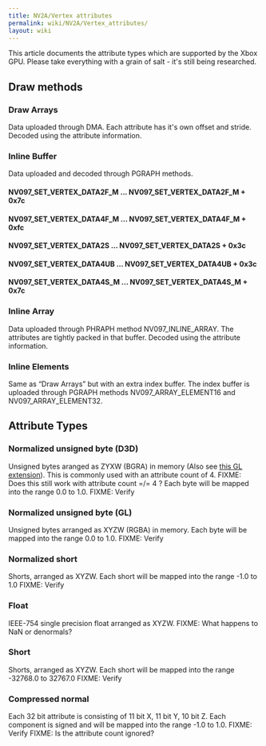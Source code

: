```yaml
---
title: NV2A/Vertex attributes
permalink: wiki/NV2A/Vertex_attributes/
layout: wiki
---
```


This article documents the attribute types which are supported by the
Xbox GPU. Please take everything with a grain of salt - it's still being
researched.

Draw methods
------------

### Draw Arrays

Data uploaded through DMA. Each attribute has it's own offset and
stride. Decoded using the attribute information.

### Inline Buffer

Data uploaded and decoded through PGRAPH methods.

#### NV097\_SET\_VERTEX\_DATA2F\_M ... NV097\_SET\_VERTEX\_DATA2F\_M + 0x7c

#### NV097\_SET\_VERTEX\_DATA4F\_M ... NV097\_SET\_VERTEX\_DATA4F\_M + 0xfc

#### NV097\_SET\_VERTEX\_DATA2S ... NV097\_SET\_VERTEX\_DATA2S + 0x3c

#### NV097\_SET\_VERTEX\_DATA4UB ... NV097\_SET\_VERTEX\_DATA4UB + 0x3c

#### NV097\_SET\_VERTEX\_DATA4S\_M ... NV097\_SET\_VERTEX\_DATA4S\_M + 0x7c

### Inline Array

Data uploaded through PHRAPH method NV097\_INLINE\_ARRAY. The attributes
are tightly packed in that buffer. Decoded using the attribute
information.

### Inline Elements

Same as “Draw Arrays” but with an extra index buffer. The index buffer
is uploaded through PGRAPH methods NV097\_ARRAY\_ELEMENT16 and
NV097\_ARRAY\_ELEMENT32.

Attribute Types
---------------

### Normalized unsigned byte (D3D)

Unsigned bytes aranged as ZYXW (BGRA) in memory (Also see [this GL
extension](http://www.opengl.org/registry/specs/ARB/vertex_array_bgra.txt)).
This is commonly used with an attribute count of 4. FIXME: Does this
still work with attribute count =/= 4 ? Each byte will be mapped into
the range 0.0 to 1.0. FIXME: Verify

### Normalized unsigned byte (GL)

Unsigned bytes arranged as XYZW (RGBA) in memory. Each byte will be
mapped into the range 0.0 to 1.0. FIXME: Verify

### Normalized short

Shorts, arranged as XYZW. Each short will be mapped into the range -1.0
to 1.0 FIXME: Verify

### Float

IEEE-754 single precision float arranged as XYZW. FIXME: What happens to
NaN or denormals?

### Short

Shorts, arranged as XYZW. Each short will be mapped into the range
-32768.0 to 32767.0 FIXME: Verify

### Compressed normal

Each 32 bit attribute is consisting of 11 bit X, 11 bit Y, 10 bit Z.
Each component is signed and will be mapped into the range -1.0 to 1.0.
FIXME: Verify FIXME: Is the attribute count ignored?
